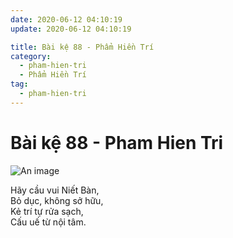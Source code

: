 ```yaml
---
date: 2020-06-12 04:10:19
update: 2020-06-12 04:10:19

title: Bài kệ 88 - Phẩm Hiền Trí
category:
  - pham-hien-tri
  - Phẩm Hiền Trí
tag:
  - pham-hien-tri
---
```


# Bài kệ 88 - Pham Hien Tri

![An image](/img/pham-hien-tri/pham-hien-tri-088.jpg)

Hãy cầu vui Niết Bàn,<br>Bỏ dục, không sở hữu,<br>Kẻ trí tự rửa sạch,<br>Cấu uế từ nội tâm.<br>
